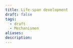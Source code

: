 ```yaml
---
title: Life-span development
draft: false
tags:
  - draft
  - Mechanismen
aliases: 
description:
---
```

